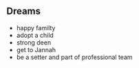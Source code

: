 <h2>Dreams</h2>

<ul>
  <li>happy familty</li>
  <li>adopt a child</li>
  <li>strong deen</li>
  <li>get to Jannah</li>
  <li>be a setter and part of professional team</li>
</ul>
